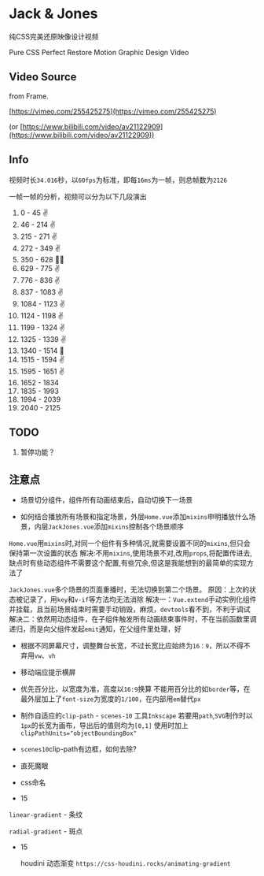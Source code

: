 # Jack & Jones

纯CSS完美还原映像设计视频

Pure CSS Perfect Restore Motion Graphic Design Video

## Video Source

  from Frame.

  [https://vimeo.com/255425275](https://vimeo.com/255425275)

  (or [https://www.bilibili.com/video/av21122909](https://www.bilibili.com/video/av21122909))

## Info

视频时长`34.016`秒，以`60fps`为标准，即每`16ms`为一帧，则总帧数为`2126`

一帧一帧的分析，视频可以分为以下几段演出

1. 0 - 45 ✌
2. 46 - 214 ✌
3. 215 - 271 ✌
4. 272 - 349 ✌
5. 350 - 628 🤷‍♂️
6. 629 - 775 ✌
7. 776 - 836 ✌
8. 837 - 1083 ✌
9. 1084 - 1123 ✌
10. 1124 - 1198 ✌
11. 1199 - 1324 ✌
12. 1325 - 1339 ✌
13. 1340 - 1514 🤔
14. 1515 - 1594 ✌
15. 1595 - 1651 ✌
16. 1652 - 1834
17. 1835 - 1993
18. 1994 - 2039
19. 2040 - 2125

## TODO

1. 暂停功能？

## 注意点

* 场景切分组件，组件所有动画结束后，自动切换下一场景

* 如何结合播放所有场景和指定场景，外层`Home.vue`添加`mixins`申明播放什么场景，内层`JackJones.vue`添加`mixins`控制各个场景顺序

`Home.vue`用`mixins`时,对同一个组件有多种情况,就需要设置不同的`mixins`,但只会保持第一次设置的状态
解决:不用`mixins`,使用场景不对,改用`props`,将配置传进去,缺点时有些动态组件不需要这个配置,有些冗余,但这是我能想到的最简单的实现方法了

`JackJones.vue`多个场景的页面重播时，无法切换到第二个场景。
原因：上次的状态被记录了，用`key`和`v-if`等方法均无法消除
解决一：`Vue.extend`手动实例化组件并挂载，且当前场景结束时需要手动销毁，麻烦，`devtools`看不到，不利于调试
解决二：依然用动态组件，在子组件触发所有动画结束事件时，不在当前函数里调递归，而是向父组件发起`emit`通知，在父组件里处理，好

* 根据不同屏幕尺寸，调整舞台长宽，不过长宽比应始终为`16：9`，所以不得不弃用`vw`、`vh`

* 移动端应提示横屏

* 优先百分比，以宽度为准，高度以`16:9`换算
不能用百分比的如`border`等，在最外层加上了`font-size`为宽度的`1/100`，在内部用`em`替代`px`

* 制作自适应的`clip-path` - `scenes-10`
工具`Inkscape`
若要用`path`,`SVG`制作时以`1px`的长宽为画布，导出后的值则均为`[0,1]`
使用时加上`clipPathUnits="objectBoundingBox"`

* `scenes10`clip-path有边框，如何去除?

* 直死魔眼

* css命名

* 15

 `linear-gradient` - 条纹

  `radial-gradient` - 斑点

* 15

  houdini 动态渐变 `https://css-houdini.rocks/animating-gradient`